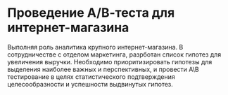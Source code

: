 
# Проведение А/В-теста для интернет-магазина

Выполняя роль аналитика крупного интернет-магазина. В сотрудничестве с отделом маркетинга, разрботан список гипотез для увеличения выручки. Необходимо приоритизировать гипотезы для выделения наиболее важных и перспективных, и провести А\В тестирование в целях статистического подтверждения целесообразности и успешности выдвинутых гипотез.
